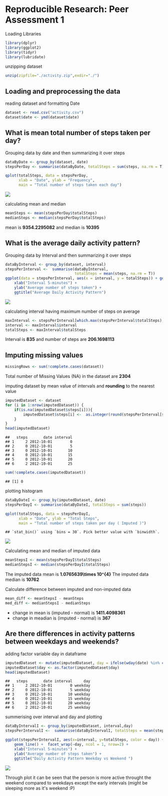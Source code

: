# Reproducible Research: Peer Assessment 1

Loading Libraries

```r
library(dplyr)
library(ggplot2)
library(tidyr)
library(lubridate)
```

unzipping dataset

```r
unzip(zipfile="./activity.zip",exdir="./")
```

## Loading and preprocessing the data
reading dataset and formatting Date


```r
dataset <- read.csv("activity.csv")
dataset$date <- ymd(dataset$date)
```

## What is mean total number of steps taken per day?
Grouping data by date and then summarizing it over steps


```r
dataByDate <- group_by(dataset, date)
stepsPerDay <- summarise(dataByDate, totalSteps = sum(steps, na.rm = T))

qplot(totalSteps, data = stepsPerDay,
      xlab = "Date", ylab = "Frequency",
      main = "Total number of steps taken each day") 
```

![](PA1_template_files/figure-html/unnamed-chunk-4-1.png)<!-- -->

calculating mean and median

```r
meanSteps <- mean(stepsPerDay$totalSteps)
medianSteps <- median(stepsPerDay$totalSteps)
```
mean is **9354.2295082** and median is **10395**

## What is the average daily activity pattern?
Grouping data by Interval and then summarizing it over steps

```r
dataByInterval <- group_by(dataset, interval)
stepsPerInterval <-  summarise(dataByInterval,
                               totalSteps = mean(steps, na.rm = T))
ggplot(data = stepsPerInterval, aes(x = interval, y = totalSteps)) + geom_line() +
    xlab("Interval 5-minutes") + 
    ylab("Average number of steps taken") +
    ggtitle("Average Daily Activity Pattern")
```

![](PA1_template_files/figure-html/unnamed-chunk-6-1.png)<!-- -->

calculating interval having maximum number of steps on average


```r
maxInterval <- stepsPerInterval[which.max(stepsPerInterval$totalSteps),]
interval <- maxInterval$interval
totalSteps <- maxInterval$totalSteps
```

Interval is **835** and number of steps are **206.1698113**

## Imputing missing values


```r
missingRows <- sum(!complete.cases(dataset))
```
Total number of Missing Values (NA) in the dataset are **2304**  

imputing dataset by mean value of intervals and **rounding** to the nearest value


```r
imputedDataset <- dataset
for (i in 1:nrow(imputedDataset)) {
    if(is.na(imputedDataset$steps[i])){
        imputedDataset$steps[i] <-  as.integer(round(stepsPerInterval[stepsPerInterval$interval %in% imputedDataset$interval[i],'totalSteps']))
    }
}
head(imputedDataset)
```

```
##   steps       date interval
## 1     2 2012-10-01        0
## 2     0 2012-10-01        5
## 3     0 2012-10-01       10
## 4     0 2012-10-01       15
## 5     0 2012-10-01       20
## 6     2 2012-10-01       25
```

```r
sum(!complete.cases(imputedDataset))
```

```
## [1] 0
```

plotting histogram


```r
dataByDateI <- group_by(imputedDataset, date)
stepsPerDayI <- summarise(dataByDateI, totalSteps = sum(steps))

qplot(totalSteps, data = stepsPerDayI,
      xlab = "Date", ylab = "Total Steps",
      main = "Total number of steps taken per day ( Imputed )") 
```

```
## `stat_bin()` using `bins = 30`. Pick better value with `binwidth`.
```

![](PA1_template_files/figure-html/unnamed-chunk-10-1.png)<!-- -->

Calculating mean and median of imputed data

```r
meanStepsI <- mean(stepsPerDayI$totalSteps)
medianStepsI <- median(stepsPerDayI$totalSteps)
```
The imputed data mean is **1.0765639\times 10^{4}**
The imputed data median is **10762**

Calculate difference between imputed and non-imputed data

```r
mean_diff <- meanStepsI - meanSteps
med_diff <- medianStepsI - medianSteps
```
- change in mean is (imputed - normal) is  **1411.4098361**
- change in meadian is (imputed - normal) is  **367**


## Are there differences in activity patterns between weekdays and weekends?

adding factor variable day in dataframe


```r
imputedDataset <- mutate(imputedDataset, day = ifelse(wday(date) %in% c(1,7), "weekend", "weekday"))
imputedDataset$day <- as.factor(imputedDataset$day)
head(imputedDataset)
```

```
##   steps       date interval     day
## 1     2 2012-10-01        0 weekday
## 2     0 2012-10-01        5 weekday
## 3     0 2012-10-01       10 weekday
## 4     0 2012-10-01       15 weekday
## 5     0 2012-10-01       20 weekday
## 6     2 2012-10-01       25 weekday
```

summerising over interval and day and plotting


```r
dataByIntervalI <- group_by(imputedDataset, interval,day)
stepsPerIntervalI <-  summarise(dataByIntervalI, totalSteps = mean(steps))

ggplot(stepsPerIntervalI, aes(x=interval, y=totalSteps, color = day)) +
    geom_line() +  facet_wrap(~day, ncol = 1, nrow=2) +
    xlab("Interval 5-minutes") + 
    ylab("Average number of steps taken") +
    ggtitle("Daily Activity Pattern Weekday vs Weekend ")
```

![](PA1_template_files/figure-html/unnamed-chunk-14-1.png)<!-- -->

Through plot it can be seen that the person is more active throught the weekend compared to weekdays except the early intervals (might be sleeping more as it's weekend :P)
